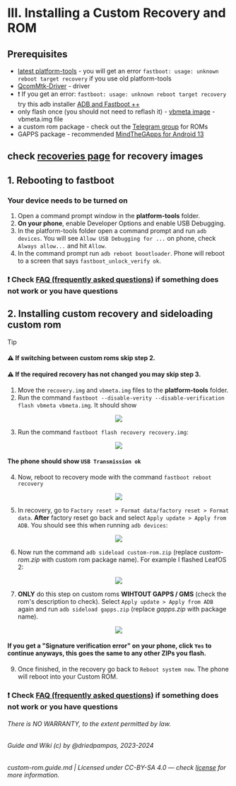 # III. Installing a Custom Recovery and ROM

## Prerequisites

- [latest platform-tools](https://dl.google.com/android/repository/platform-tools-latest-windows.zip) - you will get an error `fastboot: usage: unknown reboot target recovery` if you use old platform-tools
- [QcomMtk-Driver](https://www.mediafire.com/file/nninaiiqy1e5csa/New+QcomMtk_Driver_Setup_V2.0.1.1_GsmMafia.Com.exe) - driver
- ❗️ If you get an error: `fastboot: usage: unknown reboot target recovery` try this adb installer [ADB and Fastboot ++](https://github.com/K3V1991/ADB-and-FastbootPlusPlus/releases/download/v1.0.8/ADB-and-Fastboot++_v1.0.8.exe)
- only flash once (you should not need to reflash it) - [vbmeta image](https://github.com/bengris32/releases/releases/download/arrow-1.1/vbmeta.img) - vbmeta.img file
- a custom rom package - check out the [Telegram group](https://t.me/Realme8AOSPGroup) for ROMs
- GAPPS package - recommended [MindTheGApps for Android 13](https://androidfilehost.com/?fid=4279422670115734716)

## check [recoveries page](/md/recovery.md) for recovery images

## 1. Rebooting to fastboot

### Your device needs to be turned on

1.  Open a command prompt window in the **platform-tools** folder.
2.  **On your phone**, enable Developer Options and enable USB Debugging.
3.  In the platform-tools folder open a command prompt and run `adb devices`. You will see `Allow USB Debugging for ...` on phone, check `Always allow...` and hit `Allow`.
4.  In the command prompt run `adb reboot boootloader`. Phone will reboot to a screen that says `fastboot_unlock_verify ok`.

### ❗ Check [FAQ (frequently asked questions)](https://github.com/driedpampas/realme-8-megaguide/wiki/FAQ) if something does not work or you have questions

## 2. Installing custom recovery and sideloading custom rom

> [!TIP]
>
> #### ⚠️ If switching between custom roms skip step 2.
>
> #### ⚠️ If the required recovery has not changed you may skip step 3.

1.  Move the `recovery.img` and `vbmeta.img` files to the **platform-tools** folder.
2.  Run the command `fastboot --disable-verity --disable-verification flash vbmeta vbmeta.img`. It should show
<p align="center"><img src="https://i.imgur.com/MZZyTBc.png"></p>

3.  Run the command `fastboot flash recovery recovery.img`:
<p align="center"><img src="https://i.imgur.com/t7wYi3R.png"></p>

#### The phone should show `USB Transmission ok`

4.  Now, reboot to recovery mode with the command `fastboot reboot recovery`
<p align="center"><img src="https://i.imgur.com/1zwXUmj.png"></p>

5.  In recovery, go to `Factory reset > Format data/factory reset > Format data`. **After** factory reset go back and select `Apply update > Apply from ADB`. You should see this when running `adb devices`:
<p align="center"><img src="https://i.imgur.com/MoiIS9k.png"></p>

6.  Now run the command `adb sideload custom-rom.zip` (replace _custom-rom.zip_ with custom rom package name). For example I flashed LeafOS 2:
<p align="center"><img src="https://i.imgur.com/QZqi1e1.png"></p>

7.  **ONLY** do this step on custom roms **WIHTOUT GAPPS / GMS** (check the rom's description to check). Select `Apply update > Apply from ADB` again and run `adb sideload gapps.zip` (replace _gapps.zip_ with package name).
<p align="center"><img src="https://i.imgur.com/DUEMXrn.png"></p>

#### If you get a "Signature verification error" on your phone, click `Yes` to continue anyways, this goes the same to any other ZIPs you flash.

9.  Once finished, in the recovery go back to `Reboot system now`. The phone will reboot into your Custom ROM.

### ❗ Check [FAQ (frequently asked questions)](https://github.com/driedpampas/realme-8-megaguide/wiki/FAQ) if something does not work or you have questions

###### There is NO WARRANTY, to the extent permitted by law.
###### Guide and Wiki (c) by @driedpampas, 2023-2024
###### custom-rom.guide.md | Licensed under CC-BY-SA 4.0 — check [license](/LICENSE) for more information.
